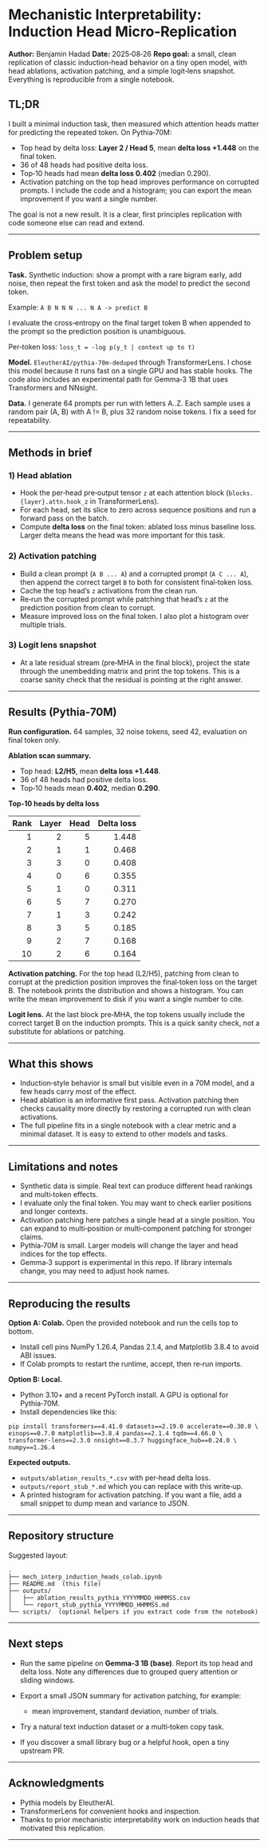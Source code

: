 # Mechanistic Interpretability: Induction Head Micro‑Replication

**Author:** Benjamin Hadad
**Date:** 2025‑08‑26
**Repo goal:** a small, clean replication of classic induction‑head behavior on a tiny open model, with head ablations, activation patching, and a simple logit‑lens snapshot. Everything is reproducible from a single notebook.

## TL;DR

I built a minimal induction task, then measured which attention heads matter for predicting the repeated token. On Pythia‑70M:

* Top head by delta loss: **Layer 2 / Head 5**, mean **delta loss +1.448** on the final token.
* 36 of 48 heads had positive delta loss.
* Top‑10 heads had mean **delta loss 0.402** (median 0.290).
* Activation patching on the top head improves performance on corrupted prompts. I include the code and a histogram; you can export the mean improvement if you want a single number.

The goal is not a new result. It is a clear, first principles replication with code someone else can read and extend.

---

## Problem setup

**Task.** Synthetic induction: show a prompt with a rare bigram early, add noise, then repeat the first token and ask the model to predict the second token.

Example:
`A B N N N ... N A -> predict B`

I evaluate the cross‑entropy on the final target token B when appended to the prompt so the prediction position is unambiguous.

Per‑token loss:
`loss_t = -log p(y_t | context up to t)`

**Model.** `EleutherAI/pythia-70m-deduped` through TransformerLens. I chose this model because it runs fast on a single GPU and has stable hooks. The code also includes an experimental path for Gemma‑3 1B that uses Transformers and NNsight.

**Data.** I generate 64 prompts per run with letters A..Z. Each sample uses a random pair (A, B) with A != B, plus 32 random noise tokens. I fix a seed for repeatability.

---

## Methods in brief

### 1) Head ablation

* Hook the per‑head pre‑output tensor `z` at each attention block (`blocks.{layer}.attn.hook_z` in TransformerLens).
* For each head, set its slice to zero across sequence positions and run a forward pass on the batch.
* Compute **delta loss** on the final token: ablated loss minus baseline loss. Larger delta means the head was more important for this task.

### 2) Activation patching

* Build a clean prompt (`A B ... A`) and a corrupted prompt (`A C ... A`), then append the correct target `B` to both for consistent final‑token loss.
* Cache the top head’s `z` activations from the clean run.
* Re‑run the corrupted prompt while patching that head’s `z` at the prediction position from clean to corrupt.
* Measure improved loss on the final token. I also plot a histogram over multiple trials.

### 3) Logit lens snapshot

* At a late residual stream (pre‑MHA in the final block), project the state through the unembedding matrix and print the top tokens. This is a coarse sanity check that the residual is pointing at the right answer.

---

## Results (Pythia‑70M)

**Run configuration.** 64 samples, 32 noise tokens, seed 42, evaluation on final token only.

**Ablation scan summary.**

* Top head: **L2/H5**, mean **delta loss +1.448**.
* 36 of 48 heads had positive delta loss.
* Top‑10 heads mean **0.402**, median **0.290**.

**Top‑10 heads by delta loss**

| Rank | Layer | Head | Delta loss |
| ---: | ----: | ---: | ---------: |
|    1 |     2 |    5 |      1.448 |
|    2 |     1 |    1 |      0.468 |
|    3 |     3 |    0 |      0.408 |
|    4 |     0 |    6 |      0.355 |
|    5 |     1 |    0 |      0.311 |
|    6 |     5 |    7 |      0.270 |
|    7 |     1 |    3 |      0.242 |
|    8 |     3 |    5 |      0.185 |
|    9 |     2 |    7 |      0.168 |
|   10 |     2 |    6 |      0.164 |

**Activation patching.**
For the top head (L2/H5), patching from clean to corrupt at the prediction position improves the final‑token loss on the target B. The notebook prints the distribution and shows a histogram. You can write the mean improvement to disk if you want a single number to cite.

**Logit lens.**
At the last block pre‑MHA, the top tokens usually include the correct target B on the induction prompts. This is a quick sanity check, not a substitute for ablations or patching.

---

## What this shows

* Induction‑style behavior is small but visible even in a 70M model, and a few heads carry most of the effect.
* Head ablation is an informative first pass. Activation patching then checks causality more directly by restoring a corrupted run with clean activations.
* The full pipeline fits in a single notebook with a clear metric and a minimal dataset. It is easy to extend to other models and tasks.

---

## Limitations and notes

* Synthetic data is simple. Real text can produce different head rankings and multi‑token effects.
* I evaluate only the final token. You may want to check earlier positions and longer contexts.
* Activation patching here patches a single head at a single position. You can expand to multi‑position or multi‑component patching for stronger claims.
* Pythia‑70M is small. Larger models will change the layer and head indices for the top effects.
* Gemma‑3 support is experimental in this repo. If library internals change, you may need to adjust hook names.

---

## Reproducing the results

**Option A: Colab.**
Open the provided notebook and run the cells top to bottom.

* Install cell pins NumPy 1.26.4, Pandas 2.1.4, and Matplotlib 3.8.4 to avoid ABI issues.
* If Colab prompts to restart the runtime, accept, then re‑run imports.

**Option B: Local.**

* Python 3.10+ and a recent PyTorch install. A GPU is optional for Pythia‑70M.
* Install dependencies like this:

```
pip install transformers==4.41.0 datasets==2.19.0 accelerate==0.30.0 \
einops==0.7.0 matplotlib==3.8.4 pandas==2.1.4 tqdm==4.66.0 \
transformer-lens==2.3.0 nnsight==0.3.7 huggingface_hub==0.24.0 \
numpy==1.26.4
```

**Expected outputs.**

* `outputs/ablation_results_*.csv` with per‑head delta loss.
* `outputs/report_stub_*.md` which you can replace with this write‑up.
* A printed histogram for activation patching. If you want a file, add a small snippet to dump mean and variance to JSON.

---

## Repository structure

Suggested layout:

```
.
├── mech_interp_induction_heads_colab.ipynb
├── README.md  (this file)
├── outputs/
│   ├── ablation_results_pythia_YYYYMMDD_HHMMSS.csv
│   └── report_stub_pythia_YYYYMMDD_HHMMSS.md
└── scripts/  (optional helpers if you extract code from the notebook)
```

---

## Next steps

* Run the same pipeline on **Gemma‑3 1B (base)**. Report its top head and delta loss. Note any differences due to grouped query attention or sliding windows.
* Export a small JSON summary for activation patching, for example:

  * mean improvement, standard deviation, number of trials.
* Try a natural text induction dataset or a multi‑token copy task.
* If you discover a small library bug or a helpful hook, open a tiny upstream PR.

---

## Acknowledgments

* Pythia models by EleutherAI.
* TransformerLens for convenient hooks and inspection.
* Thanks to prior mechanistic interpretability work on induction heads that motivated this replication.

---
